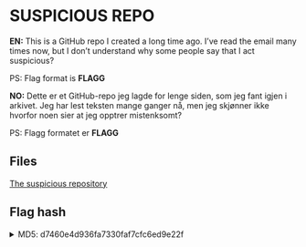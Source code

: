 # SUSPICIOUS REPO

**EN:** This is a GitHub repo I created a long time ago. I’ve read the email many times now, but I don’t understand why some people say that I act suspicious?

PS: Flag format is **FLAGG**

**NO:** Dette er et GitHub-repo jeg lagde for lenge siden, som jeg fant igjen i arkivet. Jeg har lest teksten mange ganger nå, men jeg skjønner ikke hvorfor noen sier at jeg opptrer mistenksomt?

PS: Flagg formatet er **FLAGG**

## Files

[The suspicious repository](https://github.com/ItsMeBrille/suspicious-repo)

## Flag hash

<details>
<summary>MD5: d7460e4d936fa7330faf7cfc6ed9e22f</summary>

```bash
echo -n "_FLAGG_" | md5sum
```
</details>